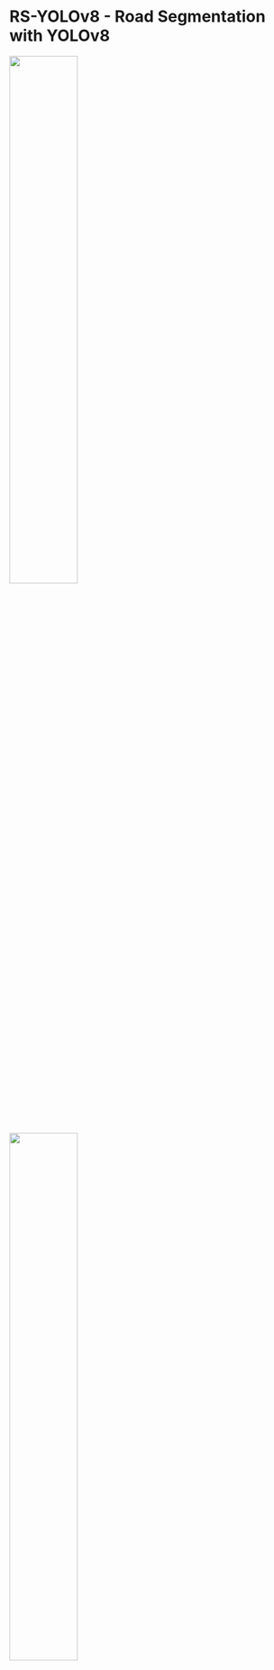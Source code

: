 # RS-YOLOv8 - Road Segmentation with YOLOv8

<p float="left">
  <img src="https://github.com/akash6murali/autonomous-road-detection-yolov8/blob/main/assets/input_video.gif" width="49%" style="margin-right: 2%;" />
  <img src="https://github.com/akash6murali/autonomous-road-detection-yolov8/blob/main/assets/output_video.gif" width="49%" />
</p>

## Introduction

This project delivers an innovative, real-time solution for road segmentation within Autonomous Driving Assistant Systems (ADAS). It extends the capabilities of the [RS-ADAS project](https://github.com/akash6murali/road-segment-anything-model) by integrating the advanced object detection of YOLOv8 with an automated annotation process, addressing real-time processing challenges in ADAS applications.


## Project Objective
The primary goal is to develop a road segmentation model that operates efficiently in real-time environments. This is achieved by combining the object detection strengths of YOLOv8 with an automated annotation pipeline, leading to a robust and responsive ADAS component.

## Core Components
- **YOLOv8 Object Detection**: A state-of-the-art model used for identifying road areas in various settings.
- **Automated Annotation (autoannotate.py)**: A custom script leveraging Ultralytics's SAM large model for creating precise road segment annotations.
- **Ultralytics YOLOv8 Segmentation Model**: A model trained on the annotated data for accurate, real-time road segmentation.

## Detailed Workflow
<img src="https://github.com/akash6murali/autonomous-road-detection-yolov8/blob/main/assets/yolo-segment.png" weight="20%">

- **Image Collection**: Gathering a diverse set of environmental images for model training.
- **Road Detection with YOLOv8**: Applying YOLOv8 for the initial detection of road areas in these images.
- **Automated Annotation Process**: Utilizing autoannotate.py to generate accurate annotations for the detected road segments.
- **Segmentation Model Training**: Using the annotated data to train the YOLOv8 segmentation model specifically for real-time application.
Deployment for Real-Time Inference: Implementing the trained model in ADAS for on-the-fly road segmentation.


## YOLOv8 Object Detection Architecture Overview
![U-Net Architecture with VGG Backbone](https://github.com/akash6murali/road-segment-anything-model/blob/main/assets/yolo.jpg)
This image illustrates the detailed architecture of the YOLOv8 object detection model. It is a comprehensive schematic that outlines the flow from input image to detected objects.

### Backbone Architecture
The backbone is responsible for feature extraction and is constructed using a series of convolutional layers:

- **Pyramid Scaling Layers (P1 - P5)**: These layers form a feature pyramid that captures a wide range of object sizes and details.
- **CSPDarknet Layers**: Central to the backbone, they process the input images through a series of convolutions and shortcut connections.
- **C2F Blocks**: These are cross-stage partial blocks that enhance feature fusion by combining low and high-level information.
- **SPPF (Spatial Pyramid Pooling - Fast)**: This block pools features at different spatial scales to capture contextual information effectively.

### Head Architecture
The head is where the actual detection takes place and is comprised of:

- **YOLOv8 Detection Heads**: These are present for each scale (P3, P4, P5) and are responsible for predicting bounding boxes, objectness scores, and class probabilities.
- **Convolutional Layers**: They are used to process the feature maps and refine the detection results.
Upsampling Layers: These layers are utilized to merge feature maps from different levels of the backbone.
- **Loss Functions**: Includes Binary Cross-Entropy (BCE) for class prediction and Complete Intersection over Union (CIoU) loss for bounding box accuracy.
  
### Detection Process Details
- **Bottleneck and Concatenation**: Bottleneck layers followed by concatenation steps ensure rich feature maps that combine multiple levels of information.
- **Batch Normalization and SiLU Activation**: Included within convolutional blocks to stabilize learning and introduce non-linearities.
- **Detect Layers**: Located at strategic points in the architecture, they interpret the refined feature maps to make final object predictions.

### Dataset Composition

- **Training Set**: 5,000 images with corresponding segmentation masks.
- **Testing Set**: 1,00 images with associated masks for model accuracy evaluation.

### Preprocessing Techniques

- **Resizing**: Uniformly resized images and masks to 640 x 640 x 3 to standardize the input data.
- **Normalization**: Applied normalization to standardize pixel values across all images and eliminate outliers.

### Training Infrastructure

- Conducted on **Amazon SageMaker** with an NVIDIA Tesla T4 GPU (ml.g5.2xlarge instance).

### Training Hyperparameters

- **Epochs**: 100 epochs to balance learning and prevent overfitting.
- **Batch Size**: A batch size of 16, optimizing memory usage and model performance.
- **Learning Rate**: Set to 0.0001 for steady convergence without overshooting minima.
- **Custom Loss Function**: Binary Cross Entropy
- **Primary Metric**: Accuracy was used to gauge predictive performance.
- **Callbacks**: Early Stopping with a patience of 12 epochs and model checkpointing to save the best-performing model iteration.

<img src="https://github.com/akash6murali/autonomous-road-detection-yolov8/blob/main/assets/BoxF1_curve.png" weight="20%">
The F1-Confidence Curve graph plots the F1 score on the y-axis against the confidence threshold on the x-axis. The F1 score is a measure of the model's accuracy, combining precision and recall into a single metric. A perfect model would have an F1 score of 1. In this case, the curve stays close to 1 for a wide range of confidence thresholds, indicating the model maintains high accuracy across those thresholds. The highest F1 score for all classes combined is 0.79 at a confidence threshold of 0.676. This suggests that at this specific threshold, the balance between precision and recall is optimized for overall accuracy.
<br/>

<img src="https://github.com/akash6murali/autonomous-road-detection-yolov8/blob/main/assets/BoxPR_curve.png" weight="20%">
The Precision-Recall Curve graph shows the precision on the y-axis and recall on the x-axis. Precision measures the model's ability to correctly identify positive instances among all instances it labeled as positive, while recall measures the ability to find all actual positive instances. The area under the curve (AUC) can be used to assess the model's performance, with a higher AUC indicating better performance. The model's mean Average Precision (mAP) at an Intersection over Union (IoU) threshold of 0.5 is 0.856 for the road class and across all classes. This indicates a strong ability to correctly classify the road class and all classes with a high level of confidence at the specified IoU threshold.
<br/>

<p float="left">
  <img src="https://github.com/akash6murali/autonomous-road-detection-yolov8/blob/main/assets/input_video.gif" width="49%" style="margin-right: 2%;" />
  <img src="https://github.com/akash6murali/autonomous-road-detection-yolov8/blob/main/assets/output_video_box.gif" width="49%" />
</p>

## YOLOv8 Segmentation
- The Ultralytics' YOLOv8 segmentation model takes the images along with the anotated labels files(.txt) performs detailed segmentation, isolating the road in real time with high precision.

<img src="https://github.com/akash6murali/autonomous-road-detection-yolov8/blob/main/assets/MaskF1_curve.png" weight="20%">
The F1-Confidence Curve  graph shows the relationship between the F1 score and the confidence threshold for predictions. The F1 score, which balances precision and recall, is on the y-axis, while the model's confidence threshold for predictions is on the x-axis. For both "road" and "all classes," the curve is relatively flat at the top, suggesting that the model maintains a high F1 score across a wide range of confidence thresholds, signifying robust performance. The peak F1 score for "all classes" is 0.79 at a confidence threshold of approximately 0.676, indicating an optimal trade-off between precision and recall at this threshold.
<br/>

<img src="https://github.com/akash6murali/autonomous-road-detection-yolov8/blob/main/assets/MaskPR_curve.png" weight="20%">
The Precision-Recall Curve graph is a Precision-Recall curve, where precision is plotted on the y-axis and recall on the x-axis. The model's ability to correctly predict the "road" class without false positives is indicated by precision, while its ability to detect all actual instances of the "road" class is indicated by recall. The graph shows a high precision maintained across most levels of recall, with a mean Average Precision (mAP) at an Intersection over Union (IoU) threshold of 0.5 being 0.848. This high value suggests that the model is quite accurate in detecting the "road" class, with a high likelihood of true positives and a low rate of false negatives.
<br/>

<img src="https://github.com/akash6murali/autonomous-road-detection-yolov8/blob/main/assets/confusion_matrix.png" weight="20%">

Confusion Matrix for a segment model that classifies between 'road' and 'background'.

- The top-left quadrant represents true positives (TP), where the model correctly identified 175 'road' instances.
- The top-right quadrant represents false negatives (FN), where 37 'background' instances were incorrectly labeled as 'road'.
- The bottom-left quadrant represents false positives (FP), indicating 36 instances where 'road' was mistakenly labeled as 'background'.
- The bottom-right quadrant would represent true negatives (TN), showing how many 'background' instances were correctly identified, but the number is not visible in this image.
<br/>

<p float="left">
  <img src="https://github.com/akash6murali/autonomous-road-detection-yolov8/blob/main/assets/output_video_box.gif" width="49%" style="margin-right: 2%;" />
  <img src="https://github.com/akash6murali/autonomous-road-detection-yolov8/blob/main/assets/output_video.gif" width="49%" />
</p>

## Major Achievements
- **Reduction in Inference Time**: One of the most noteworthy accomplishments of this project is the substantial reduction in inference time. By leveraging the efficiency of YOLOv8, the project successfully minimizes the time taken to process and segment road scenes. This improvement is crucial for real-time applications where decisions must be made swiftly and accurately.
- **Enhanced Accuracy and Precision**: The use of the YOLOv8 for the segmentation, with its detailed annotations, has enabled the model to segment roads with greater precision and accuracy. This enhancement is particularly beneficial in complex urban environments where distinguishing various elements accurately is vital for safe navigation.
- **Automated Annotation Process**: The introduction of an automated annotation process, reducing the reliance on manual annotation, has streamlined the model training phase. This not only saves significant time and effort but also reduces the likelihood of human error, leading to more consistent and reliable results.
- **Real-Time Processing Capability**: The ability of the system to process and analyze data in real-time is a critical requirement for ADAS, and this project successfully meets this demand. The real-time processing capability ensures that the ADAS can make prompt and informed decisions, a key factor in ensuring the safety of autonomous vehicles.

## Future Directions
As we continue to enhance our road segmentation model for Autonomous Driving Assistant Systems (ADAS), our ongoing efforts are directed towards optimizing the model for even faster processing speeds. A key part of this optimization includes integrating additional data sources to enhance the model's adaptability and accuracy.

In line with this objective, we are undertaking a new project utilizing the Cityscapes dataset. Cityscapes is a comprehensive dataset that provides a rich collection of images captured in urban environments, along with high-quality annotated labels for each image. These annotations cover various elements of urban street scenes, with a particular focus on roads. By leveraging this dataset, we aim to significantly improve the precision and accuracy of our road segmentation model. The Cityscapes dataset's detailed annotations will provide our model with deeper insights into complex urban landscapes, thus enabling more refined and accurate road detection capabilities in diverse environments. This integration will be instrumental in advancing the capabilities of our ADAS technologies, particularly in terms of enhanced reliability and efficiency in real-time applications.

## Conclusion
In conclusion, the YOLOv8 Segmentation project has set a new benchmark in the realm of ADAS. By successfully reducing inference time and enhancing the overall accuracy and efficiency of the segmentation process, this project not only addresses current technological challenges but also lays the groundwork for future innovations in autonomous vehicle navigation and traffic management. 
